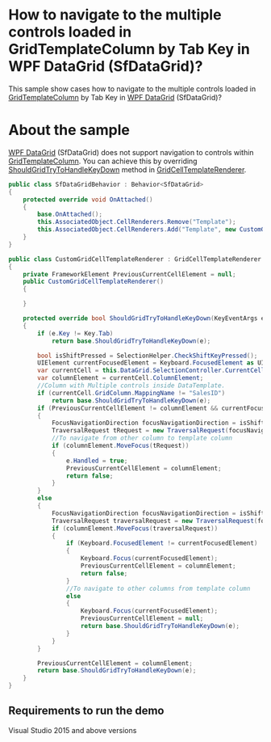 # How to navigate to the multiple controls loaded in GridTemplateColumn by Tab Key in WPF DataGrid (SfDataGrid)?

This sample show cases how to navigate to the multiple controls loaded in [GridTemplateColumn](https://help.syncfusion.com/cr/cref_files/wpf/Syncfusion.SfGrid.WPF~Syncfusion.UI.Xaml.Grid.GridTemplateColumn.html) by Tab Key in [WPF DataGrid](https://www.syncfusion.com/wpf-ui-controls/datagrid) (SfDataGrid)?

# About the sample

[WPF DataGrid](https://www.syncfusion.com/wpf-ui-controls/datagrid) (SfDataGrid) does not support navigation to controls within [GridTemplateColumn](https://help.syncfusion.com/cr/cref_files/wpf/Syncfusion.SfGrid.WPF~Syncfusion.UI.Xaml.Grid.GridTemplateColumn.html). You can achieve this by overriding [ShouldGridTryToHandleKeyDown](https://help.syncfusion.com/cr/cref_files/wpf/Syncfusion.SfGrid.WPF~Syncfusion.UI.Xaml.Grid.Cells.GridVirtualizingCellRenderer%602~ShouldGridTryToHandleKeyDown.html) method in [GridCellTemplateRenderer](https://help.syncfusion.com/cr/cref_files/wpf/Syncfusion.SfGrid.WPF~Syncfusion.UI.Xaml.Grid.Cells.GridCellTemplateRenderer.html).

```c#
public class SfDataGridBehavior : Behavior<SfDataGrid>
{
    protected override void OnAttached()
    {
        base.OnAttached();
        this.AssociatedObject.CellRenderers.Remove("Template");
        this.AssociatedObject.CellRenderers.Add("Template", new CustomGridCellTemplateRenderer());
    }
}

public class CustomGridCellTemplateRenderer : GridCellTemplateRenderer
{
    private FrameworkElement PreviousCurrentCellElement = null;
    public CustomGridCellTemplateRenderer()
    {

    }

    protected override bool ShouldGridTryToHandleKeyDown(KeyEventArgs e)
    {
        if (e.Key != Key.Tab)
            return base.ShouldGridTryToHandleKeyDown(e);

        bool isShiftPressed = SelectionHelper.CheckShiftKeyPressed();
        UIElement currentFocusedElement = Keyboard.FocusedElement as UIElement;
        var currentCell = this.DataGrid.SelectionController.CurrentCellManager.CurrentCell;
        var columnElement = currentCell.ColumnElement;
        //Column with Multiple controls inside DataTemplate.
        if (currentCell.GridColumn.MappingName != "SalesID")
            return base.ShouldGridTryToHandleKeyDown(e);
        if (PreviousCurrentCellElement != columnElement && currentFocusedElement is SfDataGrid)
        {
            FocusNavigationDirection focusNavigationDirection = isShiftPressed ? FocusNavigationDirection.Last : FocusNavigationDirection.First;
            TraversalRequest tRequest = new TraversalRequest(focusNavigationDirection);
            //To navigate from other column to template column
            if (columnElement.MoveFocus(tRequest))
            {
                e.Handled = true;
                PreviousCurrentCellElement = columnElement;
                return false;
            }
        }
        else
        {
            FocusNavigationDirection focusNavigationDirection = isShiftPressed ? FocusNavigationDirection.First : FocusNavigationDirection.Last;
            TraversalRequest traversalRequest = new TraversalRequest(focusNavigationDirection);
            if (columnElement.MoveFocus(traversalRequest))
            {
                if (Keyboard.FocusedElement != currentFocusedElement)
                {
                    Keyboard.Focus(currentFocusedElement);
                    PreviousCurrentCellElement = columnElement;
                    return false;
                }
                //To navigate to other columns from template column
                else
                {
                    Keyboard.Focus(currentFocusedElement);
                    PreviousCurrentCellElement = null;
                    return base.ShouldGridTryToHandleKeyDown(e);
                }
            }
        }

        PreviousCurrentCellElement = columnElement;
        return base.ShouldGridTryToHandleKeyDown(e);
    }
}
```
## Requirements to run the demo
 Visual Studio 2015 and above versions

